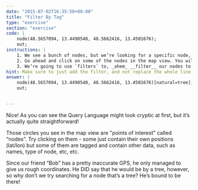 ```yaml
---
date: "2015-07-02T16:35:50+08:00"
title: "Filter By Tag"
type: "exercise"
section: "exercise"
code: | 
    node(48.5657094, 13.4490548, 48.5662416, 13.4501676);
    out;
instructions: |
    1. We see a bunch of nodes, but we’re looking for a specific node, namely, the Node where Bob is at, which is a tree!
    2. Go ahead and click on some of the nodes in the map view. You will see a few nodes that are tagged as “natural=tree” (basically saying the node is a _natural_ feature, specifically, a _tree_). Bob should be next to one of these trees!
    3. We’re going to use `filters` to, _ahem_ __filter__ our nodes to only show trees. We can do that by adding `[key=value]` to the end of our first line (but before the semicolon `;`), of course replacing key=value to what we’re looking for (trees) enclosed by square brackets
hint: Make sure to just add the filter, and not replace the whole line!
answer: |
    node(48.5657094, 13.4490548, 48.5662416, 13.4501676)[natural=tree];
    out;


---
```


Nice! As you can see the Query Language might look cryptic at first, but it’s actually quite straightforward!

Those circles you see in the map view are "points of interest" called “nodes”. Try clicking on them - some just contain their own positions (lat/lon) but some of them are tagged and contain other data, such as names, type of node, etc, etc.

Since our friend “Bob” has a pretty inaccurate GPS, he only managed to give us rough coordinates. He DID say that he would be by a tree, however, so why don’t we try searching for a node that’s a tree? He’s bound to be there!
